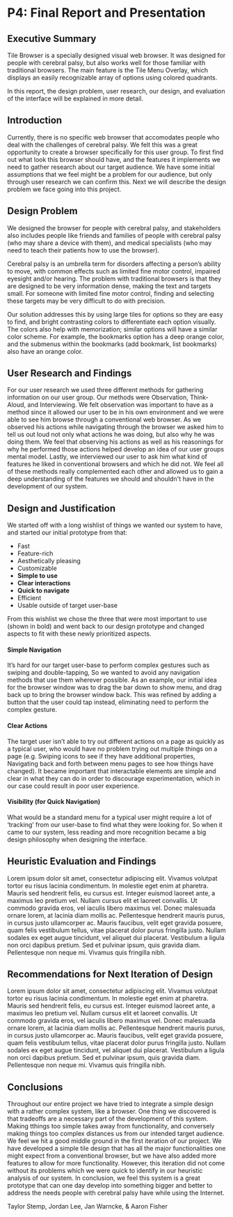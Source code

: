 # P4: Final Report and Presentation

## Executive Summary

Tile Browser is a specially designed visual web browser. It was designed for people with cerebral palsy, but also works well for those familiar with traditional browsers. The main feature is the Tile Menu Overlay, which displays an easily recognizable array of options using colored quadrants.

In this report, the design problem, user research, our design, and evaluation of the interface will be explained in more detail.

## Introduction

Currently, there is no specific web browser that accomodates people who deal with the challenges of cerebral palsy.  We felt this was a great opportunity to create a browser specifically for this user group.  To first find out what look this browser should have, and the features it implements we need to gather research about our target audience.  We have some initial assumptions that we feel might be a problem for our audience, but only through user research we can confirm this.  Next we will describe the design problem we face going into this project.  

## Design Problem

We designed the browser for people with cerebral palsy, and stakeholders also includes people like friends and families of people with cerebral palsy (who may share a device with them), and medical specialists (who may need to teach their patients how to use the browser).

Cerebral palsy is an umbrella term for disorders affecting a person’s ability to move, with common effects such as limited fine motor control, impaired eyesight and/or hearing. The problem with traditional browsers is that they are designed to be very information dense, making the text and targets small. For someone with limited fine motor control, finding and selecting these targets may be very difficult to do with precision.

Our solution addresses this by using large tiles for options so they are easy to find, and bright contrasting colors to differentiate each option visually. The colors also help with memorization; similar options will have a similar color scheme. For example, the bookmarks option has a deep orange color, and the submenus within the bookmarks (add bookmark, list bookmarks) also have an orange color.

## User Research and Findings

For our user research we used three different methods for gathering information on our user group.  Our methods were Observation, Think-Aloud, and Interviewing.  We felt observation was important to have as a method since it allowed our user to be in his own environment and we were able to see him browse through a conventional web browser.  As we observed his actions while navigating through the browser we asked him to tell us out loud not only what actions he was doing, but also why he was doing them.  We feel that observing his actions as well as his reasonings for why he performed those actions helped develop an idea of our user groups mental model.  Lastly, we interviewed our user to ask him what kind of features he liked in conventional browsers and which he did not.  We feel all of these methods really complemented each other and allowed us to gain a deep understanding of the features we should and shouldn't have in the development of our system.

## Design and Justification

We started off with a long wishlist of things we wanted our system to have, and started our initial prototype from that:

* Fast
* Feature-rich
* Aesthetically pleasing
* Customizable
* **Simple to use**
* **Clear interactions**
* **Quick to navigate**
* Efficient
* Usable outside of target user-base

From this wishlist we chose the three that were most important to use (shown in bold) and went back to our design prototype and changed aspects to fit with these newly prioritized aspects.


#### Simple Navigation
It’s hard for our target user-base to perform complex gestures such as swiping and double-tapping, So we wanted to avoid any navigation methods that use them wherever possible. As an example, our initial idea for the browser window was to drag the bar down to show menu, and drag back up to bring the browser window back. This was refined by adding a button that the user could tap instead, eliminating need to perform the complex gesture.

#### Clear Actions
The target user isn’t able to try out different actions on a page as quickly as a typical user, who would have no problem trying out multiple things on a page (e.g. Swiping icons to see if they have additional properties, Navigating back and forth between menu pages to see how things have changed). It became important that interactable elements are simple and clear in what they can do in order to discourage experimentation, which in our case could result in poor user experience.

#### Visibility (for Quick Navigation)
What would be a standard menu for a typical user might require a lot of ‘tracking’ from our user-base to find what they were looking for. So when it came to our system, less reading and more recognition became a big design philosophy when designing the interface.

## Heuristic Evaluation and Findings

Lorem ipsum dolor sit amet, consectetur adipiscing elit. Vivamus volutpat tortor eu risus lacinia condimentum. In molestie eget enim at pharetra. Mauris sed hendrerit felis, eu cursus est. Integer euismod laoreet ante, a maximus leo pretium vel. Nullam cursus elit et laoreet convallis. Ut commodo gravida eros, vel iaculis libero maximus vel. Donec malesuada ornare lorem, at lacinia diam mollis ac. Pellentesque hendrerit mauris purus, in cursus justo ullamcorper ac. Mauris faucibus, velit eget gravida posuere, quam felis vestibulum tellus, vitae placerat dolor purus fringilla justo. Nullam sodales ex eget augue tincidunt, vel aliquet dui placerat. Vestibulum a ligula non orci dapibus pretium. Sed et pulvinar ipsum, quis gravida diam. Pellentesque non neque mi. Vivamus quis fringilla nibh.

## Recommendations for Next Iteration of Design

Lorem ipsum dolor sit amet, consectetur adipiscing elit. Vivamus volutpat tortor eu risus lacinia condimentum. In molestie eget enim at pharetra. Mauris sed hendrerit felis, eu cursus est. Integer euismod laoreet ante, a maximus leo pretium vel. Nullam cursus elit et laoreet convallis. Ut commodo gravida eros, vel iaculis libero maximus vel. Donec malesuada ornare lorem, at lacinia diam mollis ac. Pellentesque hendrerit mauris purus, in cursus justo ullamcorper ac. Mauris faucibus, velit eget gravida posuere, quam felis vestibulum tellus, vitae placerat dolor purus fringilla justo. Nullam sodales ex eget augue tincidunt, vel aliquet dui placerat. Vestibulum a ligula non orci dapibus pretium. Sed et pulvinar ipsum, quis gravida diam. Pellentesque non neque mi. Vivamus quis fringilla nibh.

## Conclusions

Throughout our entire project we have tried to integrate a simple design with a rather complex system, like a browser.  One thing we discovered is that tradeoffs are a necessary part of the development of this system.  Making tthings too simple takes away from functionality, and conversely making things too complex distances us from our intended target audience.  We feel we hit a good middle ground in the first iteration of our project.  We have developed a simple tile design that has all the major functionalities one might expect from a conventional browser, but we have also added more features to allow for more functionality.  However, this iteration did not come without its problems which we were quick to identify in our heuristic analysis of our system.  In conclusion, we feel this system is a great prototype that can one day develop into something bigger and better to address the needs people with cerebral palsy have while using the Internet.



Taylor Stemp, Jordan Lee, Jan Warncke, & Aaron Fisher
